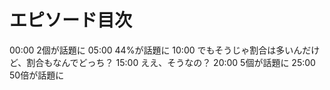 # エピソード目次

00:00 2個が話題に
05:00 44%が話題に
10:00 でもそうじゃ割合は多いんだけど、割合もなんでどっち？
15:00  ええ、そうなの？
20:00 5個が話題に
25:00 50倍が話題に